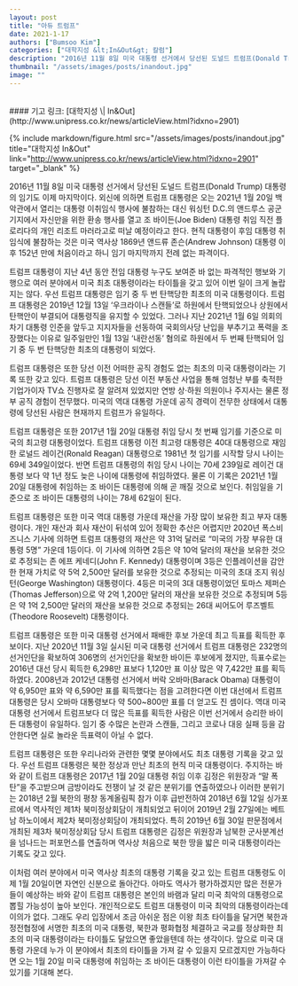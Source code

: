 ```yaml
---
layout: post
title: "아듀 트럼프"
date: 2021-1-17
authors: ["Bumsoo Kim"]
categories: ["대학지성 &lt;In&Out&gt; 칼럼"]
description: "2016년 11월 8일 미국 대통령 선거에서 당선된 도널드 트럼프(Donald Trump) 대통령의 임기도 이제 마지막이다."
thumbnail: "/assets/images/posts/inandout.jpg"
image: ""
---
```


<br>
#### 기고 링크: [대학지성 \| In&Out](http://www.unipress.co.kr/news/articleView.html?idxno=2901)

{% include markdown/figure.html src="/assets/images/posts/inandout.jpg" title="대학지성 In&Out" link="http://www.unipress.co.kr/news/articleView.html?idxno=2901" target="_blank" %}

2016년 11월 8일 미국 대통령 선거에서 당선된 도널드 트럼프(Donald Trump) 대통령의 임기도 이제 마지막이다. 외신에 의하면 트럼프 대통령은 오는 2021년 1월 20일 백악관에서 열리는 대통령 이취임식 행사에 불참하는 대신 워싱턴 D.C.의 앤드루스 공군기지에서 자신만을 위한 환송 행사를 열고 조 바이든(Joe Biden) 대통령 취임 직전 플로리다의 개인 리조트 마러라고로 떠날 예정이라고 한다. 현직 대통령이 후임 대통령 취임식에 불참하는 것은 미국 역사상 1869년 앤드류 존슨(Andrew Johnson) 대통령 이후 152년 만에 처음이라고 하니 임기 마지막까지 전례 없는 파격이다.

트럼프 대통령이 지난 4년 동안 전임 대통령 누구도 보여준 바 없는 파격적인 행보와 기행으로 여러 분야에서 미국 최초 대통령이라는 타이틀을 갖고 있어 이번 일이 크게 놀랍지는 않다. 우선 트럼프 대통령은 임기 중 두 번 탄핵당한 최초의 미국 대통령이다. 트럼프 대통령은 2019년 12월 13일 ‘우크라이나 스캔들’로 하원에서 탄핵되었으나 상원에서 탄핵안이 부결되어 대통령직을 유지할 수 있었다. 그러나 지난 2021년 1월 6일 의회의 차기 대통령 인준을 앞두고 지지자들을 선동하여 국회의사당 난입을 부추기고 폭력을 조장했다는 이유로 일주일만인 1월 13일 ‘내란선동’ 혐의로 하원에서 두 번째 탄핵되어 임기 중 두 번 탄핵당한 최초의 대통령이 되었다.

트럼프 대통령은 또한 당선 이전 어떠한 공직 경험도 없는 최초의 미국 대통령이라는 기록 또한 갖고 있다. 트럼프 대통령은 당선 이전 부동산 사업을 통해 엄청난 부를 축적한 기업가이자 TV쇼 진행자로 잘 알려져 있었지만 연방 상·하원 의원이나 주지사는 물론 정부 공직 경험이 전무했다. 미국의 역대 대통령 가운데 공직 경력이 전무한 상태에서 대통령에 당선된 사람은 현재까지 트럼프가 유일하다.

트럼프 대통령은 또한 2017년 1월 20일 대통령 취임 당시 첫 번째 임기를 기준으로 미국의 최고령 대통령이었다. 트럼프 대통령 이전 최고령 대통령은 40대 대통령으로 재임한 로널드 레이건(Ronald Reagan) 대통령으로 1981년 첫 임기를 시작할 당시 나이는 69세 349일이었다. 반면 트럼프 대통령의 취임 당시 나이는 70세 239일로 레이건 대통령 보다 약 1년 정도 늦은 나이에 대통령에 취임하였다. 물론 이 기록은 2021년 1월 20일 대통령에 취임하는 조 바이든 대통령에 의해 곧 깨질 것으로 보인다. 취임일을 기준으로 조 바이든 대통령의 나이는 78세 62일이 된다.

트럼프 대통령은 또한 미국 역대 대통령 가운데 재산을 가장 많이 보유한 최고 부자 대통령이다. 개인 재산과 회사 재산이 뒤섞여 있어 정확한 추산은 어렵지만 2020년 폭스비즈니스 기사에 의하면 트럼프 대통령의 재산은 약 31억 달러로 “미국의 가장 부유한 대통령 5명” 가운데 1등이다. 이 기사에 의하면 2등은 약 10억 달러의 재산을 보유한 것으로 추정되는 존 에프 케네디(John F. Kennedy) 대통령이며 3등은 인플레이션을 감안한 현재 가치로 약 5억 2,500만 달러를 보유한 것으로 추정되는 미국의 초대 조지 워싱턴(George Washington) 대통령이다. 4등은 미국의 3대 대통령이었던 토마스 제퍼슨(Thomas Jefferson)으로 약 2억 1,200만 달러의 재산을 보유한 것으로 추정되며 5등은 약 1억 2,500만 달러의 재산을 보유한 것으로 추정되는 26대 씨어도어 루즈벨트(Theodore Roosevelt) 대통령이다.

트럼프 대통령은 또한 미국 대통령 선거에서 패배한 후보 가운데 최고 득표를 획득한 후보이다. 지난 2020년 11월 3일 실시된 미국 대통령 선거에서 트럼프 대통령은 232명의 선거인단을 확보하여 306명의 선거인단을 확보한 바이든 후보에게 졌지만, 득표수로는 2016년 대선 당시 획득한 6,298만 표보다 1,120만 표 이상 많은 약 7,422만 표를 획득하였다. 2008년과 2012년 대통령 선거에서 버락 오바마(Barack Obama) 대통령이 약 6,950만 표와 약 6,590만 표를 획득했다는 점을 고려한다면 이번 대선에서 트럼프 대통령은 당시 오바마 대통령보다 약 500~800만 표를 더 얻고도 진 셈이다. 역대 미국 대통령 선거에서 트럼프보다 더 많은 득표를 획득한 사람은 이번 선거에서 승리한 바이든 대통령이 유일하다. 임기 중 수많은 논란과 스캔들, 그리고 코로나 대응 실패 등을 감안한다면 실로 놀라운 득표력이 아닐 수 없다.

트럼프 대통령은 또한 우리나라와 관련한 몇몇 분야에서도 최초 대통령 기록을 갖고 있다. 우선 트럼프 대통령은 북한 정상과 만난 최초의 현직 미국 대통령이다. 주지하는 바와 같이 트럼프 대통령은 2017년 1월 20일 대통령 취임 이후 김정은 위원장과 “말 폭탄”을 주고받으며 금방이라도 전쟁이 날 것 같은 분위기를 연출하였으나 이러한 분위기는 2018년 2월 북한의 평창 동계올림픽 참가 이후 급반전하여 2018년 6월 12일 싱가포르에서 역사적인 제1차 북미정상회담이 개최되었고 뒤이어 2019년 2월 27일에는 베트남 하노이에서 제2차 북미정상회담이 개최되었다. 특히 2019년 6월 30일 판문점에서 개최된 제3차 북미정상회담 당시 트럼프 대통령은 김정은 위원장과 남북한 군사분계선을 넘나드는 퍼포먼스를 연출하며 역사상 처음으로 북한 땅을 밟은 미국 대통령이라는 기록도 갖고 있다.

이처럼 여러 분야에서 미국 역사상 최초의 대통령 기록을 갖고 있는 트럼프 대통령도 이제 1월 20일이면 자연인 신분으로 돌아간다. 아마도 역사가 평가하겠지만 많은 전문가들이 예상하는 바와 같이 트럼프 대통령은 본인의 바램과 달리 미국 최악의 대통령으로 뽑힐 가능성이 높아 보인다. 개인적으로도 트럼프 대통령이 미국 최악의 대통령이라는데 이의가 없다. 그래도 우리 입장에서 조금 아쉬운 점은 이왕 최초 타이틀을 달거면 북한과 정전협정에 서명한 최초의 미국 대통령, 북한과 평화협정 체결하고 국교를 정상화한 최초의 미국 대통령이라는 타이틀도 달았으면 좋았을텐데 하는 생각이다. 앞으로 미국 대통령 가운데 누가 이 분야에서 최초의 타이틀을 가져 갈 수 있을지 모르겠지만 가능하다면 오는 1월 20일 미국 대통령에 취임하는 조 바이든 대통령이 이런 타이틀을 가져갈 수 있기를 기대해 본다.

<br>
